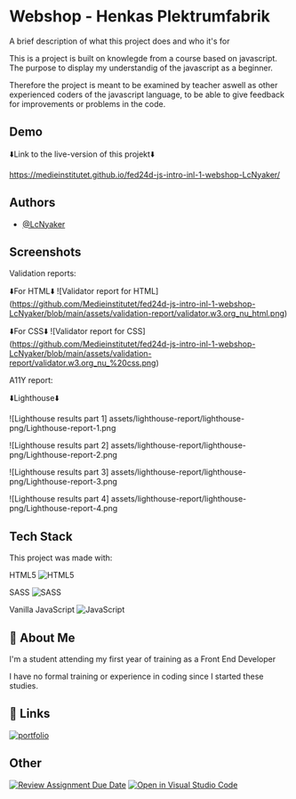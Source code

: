 
# Webshop - Henkas Plektrumfabrik

A brief description of what this project does and who it's for

This is a project is built on knowlegde from a course based on javascript. The purpose to display  my understandig of the javascript as a beginner. 

Therefore the project is meant to be examined by teacher aswell as other experienced coders of the javascript language, to be able to give feedback for improvements or problems in the code.
## Demo

⬇️Link to the live-version of this projekt⬇️

https://medieinstitutet.github.io/fed24d-js-intro-inl-1-webshop-LcNyaker/


## Authors

- [@LcNyaker](https://www.github.com/LcNyaker)


## Screenshots

Validation reports: 

⬇️For HTML⬇️
![Validator report for HTML] (https://github.com/Medieinstitutet/fed24d-js-intro-inl-1-webshop-LcNyaker/blob/main/assets/validation-report/validator.w3.org_nu_html.png)

⬇️For CSS⬇️
![Validator report for CSS] (https://github.com/Medieinstitutet/fed24d-js-intro-inl-1-webshop-LcNyaker/blob/main/assets/validation-report/validator.w3.org_nu_%20css.png)

A11Y report: 

⬇️Lighthouse⬇️

![Lighthouse results part 1] assets/lighthouse-report/lighthouse-png/Lighthouse-report-1.png

![Lighthouse results part 2] assets/lighthouse-report/lighthouse-png/Lighthouse-report-2.png

![Lighthouse results part 3] assets/lighthouse-report/lighthouse-png/Lighthouse-report-3.png

![Lighthouse results part 4] assets/lighthouse-report/lighthouse-png/Lighthouse-report-4.png




## Tech Stack

This project was made with: 

HTML5 ![HTML5](https://img.shields.io/badge/html5-%23E34F26.svg?style=for-the-badge&logo=html5&logoColor=white)

SASS ![SASS](https://img.shields.io/badge/SASS-hotpink.svg?style=for-the-badge&logo=SASS&logoColor=white)

Vanilla JavaScript ![JavaScript](https://img.shields.io/badge/javascript-%23323330.svg?style=for-the-badge&logo=javascript&logoColor=%23F7DF1E)


## 🚀 About Me
I'm a student attending my first year of training as a Front End Developer

I have no formal training or experience in coding since I started these studies.


## 🔗 Links
[![portfolio](https://img.shields.io/badge/my_portfolio-000?style=for-the-badge&logo=ko-fi&logoColor=white)](https://github.com/LcNyaker)


## Other
[![Review Assignment Due Date](https://classroom.github.com/assets/deadline-readme-button-22041afd0340ce965d47ae6ef1cefeee28c7c493a6346c4f15d667ab976d596c.svg)](https://classroom.github.com/a/P54kDXVP)
[![Open in Visual Studio Code](https://classroom.github.com/assets/open-in-vscode-2e0aaae1b6195c2367325f4f02e2d04e9abb55f0b24a779b69b11b9e10269abc.svg)](https://classroom.github.com/online_ide?assignment_repo_id=17085838&assignment_repo_type=AssignmentRepo)
